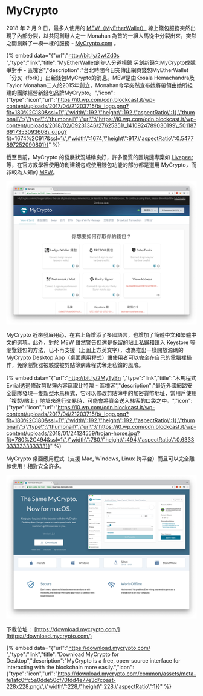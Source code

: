 # MyCrypto

2018 年 2 月 9 日，最多人使用的 [MEW（MyEtherWallet）](myetherwallet.md) 線上錢包服務突然出現了內部分裂，以共同創辦人之一 Monahan 為首的一組人馬從中分裂出來，突然之間創辦了一模一樣的服務 - [MyCrypto.com](https://MyCrypto.com) 。

{% embed data="{\"url\":\"http://bit.ly/2wtZd0s \",\"type\":\"link\",\"title\":\"MyEtherWallet創辦人分道揚鑣 另創新錢包MyCrypto成競爭對手 - 區塊客\",\"description\":\"台北時間今日突傳出網頁錢包MyEtherWallet「分叉（fork）」出新錢包MyCrypto的消息。MEW是由Kosala Hemachandra及Taylor Monahan二人於2015年創立，Monahan今早突然宣布她將帶領由她所組建的團隊經營新錢包品牌MyCrypto。\",\"icon\":{\"type\":\"icon\",\"url\":\"https://i0.wp.com/cdn.blockcast.it/wp-content/uploads/2017/04/21203715/b\_logo.png?fit=180%2C180&ssl=1\",\"width\":192,\"height\":192,\"aspectRatio\":1},\"thumbnail\":{\"type\":\"thumbnail\",\"url\":\"https://i0.wp.com/cdn.blockcast.it/wp-content/uploads/2018/02/09231346/27625351\_1410924789030199\_5011876917353093608\_o.jpg?fit=1674%2C917&ssl=1\",\"width\":1674,\"height\":917,\"aspectRatio\":0.5477897252090801}}" %}

截至目前，MyCrypto 的發展狀況堪稱良好，許多優質的區塊鏈專案如 [Livepeer](../../../yong-bang/livepeer.md) 等，在官方教學裡使用的創建錢包或使用錢包功能的部分都是選用 MyCrypto，而非較為人知的 [MEW](myetherwallet.md)。

![MyCrypto.com](../../../.gitbook/assets/ying-mu-kuai-zhao-20180827-shang-wu-12.32.43%20%281%29.png)

MyCrypto 近來發展用心，在右上角增添了多國語言，也增加了簡體中文和繁體中文的選項。此外，對於 MEW 雖然警告但還是保留的貼上私鑰和匯入 Keystore 等瀏覽錢包的方法，已不再支援（上圖上方英文字），改為推出一樣開放源碼的 MyCrypto Desktop App（桌面應用程式）讓使用者可以完全在自己的電腦裡操作，免除瀏覽器被駭或被剪貼簿病毒程式奪走私鑰的風險。

{% embed data="{\"url\":\"http://bit.ly/2MyTyBn \",\"type\":\"link\",\"title\":\"木馬程式Evrial透過修改剪貼簿內容竊取比特幣 - 區塊客\",\"description\":\"最近外國網路安全團隊發現一隻新型木馬程式，它可以修改剪貼簿中的加密貨幣地址，當用戶使用「複製/貼上」地址來進行交易時，可能會將資金送入駭客的口袋之中。\",\"icon\":{\"type\":\"icon\",\"url\":\"https://i0.wp.com/cdn.blockcast.it/wp-content/uploads/2017/04/21203715/b\_logo.png?fit=180%2C180&ssl=1\",\"width\":192,\"height\":192,\"aspectRatio\":1},\"thumbnail\":{\"type\":\"thumbnail\",\"url\":\"https://i0.wp.com/cdn.blockcast.it/wp-content/uploads/2018/01/24124559/trojan-horse.jpg?fit=780%2C494&ssl=1\",\"width\":780,\"height\":494,\"aspectRatio\":0.6333333333333333}}" %}

MyCrypto 桌面應用程式（支援 Mac, Windows, Linux 跨平台）而且可以完全離線使用！相對安全許多。

![](../../../.gitbook/assets/ying-mu-kuai-zhao-20180827-shang-wu-12.32.21.png)

下載位址： [https://download.mycrypto.com/](https://download.mycrypto.com/) 

{% embed data="{\"url\":\"https://download.mycrypto.com/ \",\"type\":\"link\",\"title\":\"Download MyCrypto for Desktop\",\"description\":\"MyCrypto is a free, open-source interface for interacting with the blockchain more easily.\",\"icon\":{\"type\":\"icon\",\"url\":\"https://download.mycrypto.com/common/assets/meta-fe1afc0ffc5a0dde50cf70fdd4e77e3d/coast-228x228.png\",\"width\":228,\"height\":228,\"aspectRatio\":1}}" %}

